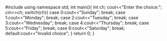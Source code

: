 #include<iostream>
using namespace std;
int main(){
	int ch;
	cout<<"Enter the choice:";
	cin>>ch;
	switch(ch){
		case 0:cout<<"Sunday";
		break;
		case 1:cout<<"Monday";
		break;
		case 2:cout<<"Tuesday";
		break;
		case 3:cout<<"Wednesday";
		break;
		case 4:cout<<"Thursday";
		break;
		case 5:cout<<"Friday";
		break;
		case 6:cout<<"Saturday";
		break;
		default:cout<<"Invalid choice";
	}
	return 0;
}
